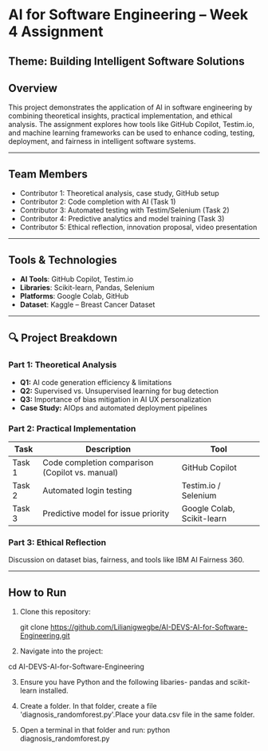 # AI for Software Engineering – Week 4 Assignment  
**Theme:** Building Intelligent Software Solutions  
---

## Overview

This project demonstrates the application of AI in software engineering by combining theoretical insights, practical implementation, and ethical analysis. The assignment explores how tools like GitHub Copilot, Testim.io, and machine learning frameworks can be used to enhance coding, testing, deployment, and fairness in intelligent software systems.

---

## Team Members

- Contributor 1: Theoretical analysis, case study, GitHub setup
- Contributor 2: Code completion with AI (Task 1)
- Contributor 3: Automated testing with Testim/Selenium (Task 2)
- Contributor 4: Predictive analytics and model training (Task 3)
- Contributor 5: Ethical reflection, innovation proposal, video presentation

---

##  Tools & Technologies

- **AI Tools**: GitHub Copilot, Testim.io
- **Libraries**: Scikit-learn, Pandas, Selenium
- **Platforms**: Google Colab, GitHub
- **Dataset**: Kaggle – Breast Cancer Dataset

---

## 🔍 Project Breakdown

### Part 1: Theoretical Analysis
- **Q1:** AI code generation efficiency & limitations
- **Q2:** Supervised vs. Unsupervised learning for bug detection
- **Q3:** Importance of bias mitigation in AI UX personalization
- **Case Study:** AIOps and automated deployment pipelines

###  Part 2: Practical Implementation

| Task | Description | Tool |
|------|-------------|------|
| Task 1 | Code completion comparison (Copilot vs. manual) | GitHub Copilot |
| Task 2 | Automated login testing | Testim.io / Selenium |
| Task 3 | Predictive model for issue priority | Google Colab, Scikit-learn |

### Part 3: Ethical Reflection
Discussion on dataset bias, fairness, and tools like IBM AI Fairness 360.

---

##  How to Run

1. Clone this repository:
   
   git clone https://github.com/Lilianigwegbe/AI-DEVS-AI-for-Software-Engineering.git

2. Navigate into the project:

cd AI-DEVS-AI-for-Software-Engineering

3. Ensure you have Python and the following libaries- pandas and scikit-learn installed.

4. Create a folder. In that folder, create a file 'diagnosis_randomforest.py'.Place your data.csv file in the same folder.

5. Open a terminal in that folder and run:
python diagnosis_randomforest.py




